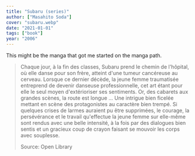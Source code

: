 ```yaml
---
title: "Subaru (series)"
author: ["Masahito Soda"]
cover: "subaru.webp"
date: "2021-01-01"
tags: ["book"]
year: "2006"
---
```


This might be the manga that got me started on the manga path.

> Chaque jour, à la fin des classes, Subaru prend le chemin de l'hôpital, où elle danse pour son frère, atteint d'une tumeur cancéreuse au cerveau. Lorsque ce dernier décède, la jeune femme traumatisée entreprend de devenir danseuse professionnelle, cet art étant pour elle le seul moyen d'extérioriser ses sentiments. Or, des cabarets aux grandes scènes, la route est longue ... Une intrigue bien ficelée mettant en scène des protagonistes au caractère bien trempé. Si quelques crises de larmes auraient pu être supprimées, le courage, la persévérance et le travail qu'effectue la jeune femme sur elle-même sont rendus avec une belle intensité, à la fois par des dialogues bien sentis et un gracieux coup de crayon faisant se mouvoir les corps avec souplesse.
>
> Source: Open Library

